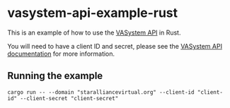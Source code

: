 # vasystem-api-example-rust

This is an example of how to use the [VASystem API](https://docs.vasystem.dev) in Rust.

You will need to have a client ID and secret, please see the [VASystem API documentation](https://docs.vasystem.dev)
for more information.

## Running the example

```shell
cargo run -- --domain "staralliancevirtual.org" --client-id "client-id" --client-secret "client-secret"
```
